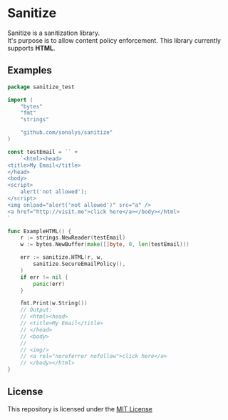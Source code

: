 # Sanitize

Sanitize is a sanitization library.  
It's purpose is to allow content policy enforcement.
This library currently supports **HTML**.

## Examples

```go
package sanitize_test

import (
	"bytes"
	"fmt"
	"strings"

	"github.com/sonalys/sanitize"
)

const testEmail = `` +
	`<html><head>
<title>My Email</title>
</head>
<body>
<script>
	alert('not allowed');
</script>
<img onload="alert('not allowed')" src="a" />
<a href="http://visit.me">click here</a></body></html>
`

func ExampleHTML() {
	r := strings.NewReader(testEmail)
	w := bytes.NewBuffer(make([]byte, 0, len(testEmail)))

	err := sanitize.HTML(r, w,
		sanitize.SecureEmailPolicy(),
	)
	if err != nil {
		panic(err)
	}

	fmt.Print(w.String())
	// Output:
	// <html><head>
	// <title>My Email</title>
	// </head>
	// <body>
	//
	// <img/>
	// <a rel="noreferrer nofollow">click here</a>
	// </body></html>
}

```

## License

This repository is licensed under the [MIT License](./LICENSE)